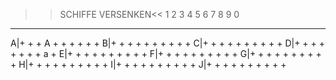 >>SCHIFFE VERSENKEN<<
  1 2 3 4 5 6 7 8 9 0
  - - - - - - - - - -
A|+ + + A + + + + + +
B|+ + + + + + + + + +
C|+ + + + + + + + + +
D|+ + + + + + + + a +
E|+ + + + + + + + + +
F|+ + + + + + + + + +
G|+ + + + + + + + + +
H|+ + + + + + + + + +
I|+ + + + + + + + + +
J|+ + + + + + + + + +
